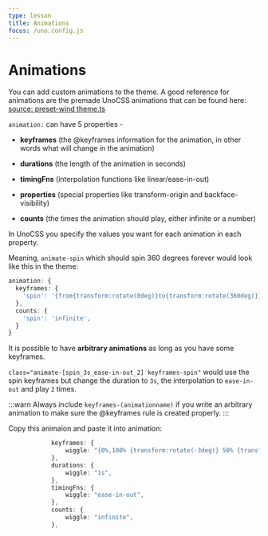 ```yaml
---
type: lesson
title: Animations
focus: /uno.config.js
---
```


# Animations

You can add custom animations to the theme. A good reference for animations are the premade UnoCSS animations that can be found here: [source: preset-wind theme.ts](https://github.com/unocss/unocss/blob/main/packages/preset-wind/src/theme.ts#L19)

`animation:` can have 5 properties -

- **keyframes** (the @keyframes information for the animation, in other words what will change in the animation)

- **durations** (the length of the animation in seconds)

- **timingFns** (interpolation functions like linear/ease-in-out)

- **properties** (special properties like transform-origin and backface-visibility)

- **counts** (the times the animation should play, either infinite or a number)

In UnoCSS you specify the values you want for each animation in each property.

Meaning, `animate-spin` which should spin 360 degrees forever would look like this in the theme:

```ts
animation: {
  keyframes: {
    'spin': '{from{transform:rotate(0deg)}to{transform:rotate(360deg)}}',
  },
  counts: {
    'spin': 'infinite',
  }
}
```

It is possible to have **arbitrary animations** as long as you have some keyframes.

`class="animate-[spin_3s_ease-in-out_2] keyframes-spin"` would use the spin keyframes but change the duration to `3s`, the interpolation to `ease-in-out` and play `2` times.

:::warn
Always include `keyframes-(animationname)` if you write an arbitrary animation to make sure the @keyframes rule is created properly.
:::

Copy this animaion and paste it into animation:

```ts
			keyframes: {
				wiggle: "{0%,100% {transform:rotate(-3deg)} 50% {transform:rotate(30deg)}}",
			},
			durations: {
				wiggle: "1s",
			},
			timingFns: {
				wiggle: "ease-in-out",
			},
			counts: {
				wiggle: "infinite",
			},
```
